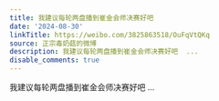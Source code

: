 ```yaml
---
title: 我建议每轮两盘播到崔金会师决赛好吧
date: '2024-08-30'
linkTitle: https://weibo.com/3825863518/OuFqVtQKq
source: 正宗毒奶菇的微博
description: 我建议每轮两盘播到崔金会师决赛好吧  ...
disable_comments: true
---
```

我建议每轮两盘播到崔金会师决赛好吧  ...